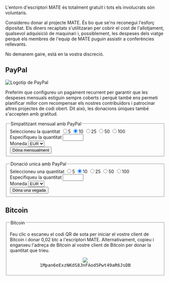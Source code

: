 <!--
.. link:
.. description:
.. tags: 
.. date: 2012-05-22 11:54:14
.. title: Donatius
.. slug: donate
-->

L'entorn d'escriptori MATE és totalment gratuït i tots els involucrats són
voluntaris.

Considereu donar al projecte MATE. És bo que se'ns reconegui l'esforç dipositat.
Els diners recaptats s'utilitzaran per cobrir el cost de l'allotjament, qualsevol
adquisició de maquinari i, possiblement, les despeses dels viatge perquè els
membres de l'equip de MATE puguin assistir a conferències rellevants.

No demanem gaire, està en la vostra discreció.

<style>
img.centered {
    display: block;
    margin-left: auto;
    margin-right: auto }
</style>

## PayPal

<img class="right" src="https://www.paypalobjects.com/webstatic/mktg/Logo/pp-logo-100px.png" alt="Logotip de PayPal">

Preferim que configureu un pagament recurrent per garantir que les despeses
mensuals estiguin sempre coberts i perquè també ens permeti planificar millor com
recompensar els nostres contribuïdors i patrocinar altres projectes de codi obert.
Dit això, les donacions úniques també s'accepten amb gratitud.

<div class="bs-docs-section">
  <div class="well">
    <form name="monthly" class="form-horizontal" action="https://www.paypal.com/cgi-bin/webscr" onsubmit="return validateMonthlyForm()" method="post">
      <fieldset>
        <legend>Simpatitzant mensual amb PayPal</legend>
        <div class="row">
          <label class="control-label">Seleccioneu la quantitat</label>
          <label class="badge badge-info btn-mini"><input type="radio" name="amt" value="5">5</label>
          <label class="badge badge-success btn-mini"><input type="radio" name="amt" value="10" checked>10</label>
          <label class="badge badge-warning btn-mini"><input type="radio" name="amt" value="25">25</label>
          <label class="badge badge-important btn-mini"><input type="radio" name="amt" value="50">50</label>
          <label class="badge badge-inverse btn-mini"><input type="radio" name="amt" value="100">100</label>
        </div>
        <div class="row">
          <label for="monthly-specifyAmount" class="control-label">Especifiqueu la quantitat</label>
          <input type="text" id="monthly-specifyAmount" name="other" value="" size="5" maxlength="5">
        </div>
        <div class="row">
          <label for="monthly-currency" class="control-label">Moneda</label>
          <select id="monthly-currency" class="form-control" name="currency_code">
            <option selected="">EUR</option>
            <option>USD</option>
            <option>GBP</option>
          </select>
        </div>
        <button type="submit" class="btn btn-primary">Dóna mensualment</button>
      </fieldset>
      <input type="hidden" name="cmd" value="_xclick-subscriptions">
      <input type="hidden" name="business" value="6282B4CZGVCB6">
      <input type="hidden" name="item_name" value="Simpatitzant mensual de l'escriptori MATE">
      <input type="hidden" name="no_shipping" value="1">
      <input type="hidden" name="no_note" value="1">
      <input type="hidden" name="charset" value="UTF-8">
      <input type="hidden" name="a3" value="">
      <input type="hidden" name="p3" value="1">
      <input type="hidden" name="t3" value="M">
      <input type="hidden" name="src" value="1">
      <input type="hidden" name="sra" value="1">
      <input type="hidden" name="return" value="https://mate-desktop.org/ca/donation-completed/">
      <input type="hidden" name="cancel_return" value="https://mate-desktop.org/ca/donation-cancelled/">
    </form>
  </div>

  <div class="well">
    <form name="single" class="form-horizontal" action="https://www.paypal.com/cgi-bin/webscr" onsubmit="return validateSingleForm()" method="post">
      <fieldset>
        <legend>Donació unica amb PayPal</legend>
        <div class="row">
          <label class="control-label">Seleccioneu una quantitat</label>
          <label class="badge badge-info btn-mini"><input type="radio" name="amt" value="5">5</label>
          <label class="badge badge-success btn-mini"><input type="radio" name="amt" value="10" checked>10</label>
          <label class="badge badge-warning btn-mini"><input type="radio" name="amt" value="25">25</label>
          <label class="badge badge-important btn-mini"><input type="radio" name="amt" value="50">50</label>
          <label class="badge badge-inverse btn-mini"><input type="radio" name="amt" value="100">100</label>
        </div>
        <div class="row">
          <label for="one-time-specifyAmount"class="control-label">Especifiqueu la quantitat</label>
          <input id="one-time-specifyAmount" type="text" name="other" value="" size="5" maxlength="5">
        </div>
        <div class="row">
          <label for="one-time-currency" class="control-label">Moneda</label>
          <select id="one-time-currency" class="form-control" name="currency_code">
            <option selected="">EUR</option>
            <option>USD</option>
            <option>GBP</option>
          </select>
        </div>
        <button type="submit" class="btn btn-primary">Dóna una vegada</button>
      </fieldset>
      <input type="hidden" name="cmd" value="_xclick">
      <input type="hidden" name="business" value="6282B4CZGVCB6">
      <input type="hidden" name="item_name" value="Donació única a l'escriptori MATE">
      <input type="hidden" name="no_shipping" value="1">
      <input type="hidden" name="no_note" value="1">
      <input type="hidden" name="charset" value="UTF-8">
      <input type="hidden" name="amount" value="">
      <input type="hidden" name="src" value="1">
      <input type="hidden" name="sra" value="1">
      <input type="hidden" name="return" value="https://mate-desktop.org/ca/donation-completed/">
      <input type="hidden" name="cancel_return" value="https://mate-desktop.org/ca/donation-cancelled/">
    </form>
  </div>
</div>

## Bitcoin

<div class="bs-docs-section">
  <div class="well">
    <fieldset>
      <legend>Bitcoin</legend>
      <p>Feu clic o escaneu el codi QR de sota per iniciar el vostre client de
      Bitcoin i donar 0,02 btc a l'escriptori MATE. Alternativament, copieu
      i enganxeu l'adreça de Bitcoin al vostre client de Bitcoin per donar
      la quantitat que trieu.</p>
      <p align="center">
      <a href="bitcoin:1Mpan6eExzNKdS8JnFAod5Pwt49aR6JsDB?amount=0.02&label=MATE%20Desktop">
        <img src="https://chart.googleapis.com/chart?chs=384x384&cht=qr&chl=bitcoin:1Mpan6eExzNKdS8JnFAod5Pwt49aR6JsDB?amount=0.02&message=Donate_0.02_btc_to_MATE_Desktop" /></a>
      <br />
      <span style="font-family: monospace;">1Mpan6eExzNKdS8JnFAod5Pwt49aR6JsDB</span>
      </p>
    </fieldset>
  </div>
</div>

<script type="text/javascript">
  function validateMonthlyForm() {
    var n = document.forms["monthly"]["other"].value;
      if (n) {
        if (!isNaN(parseFloat(n)) && isFinite(n) && (n > 0)) {
          document.forms["monthly"]["a3"].value = n;
          return true;
        } else {
          alert("Introduïu una quantitat correcta per a la donació, gràcies!");
          document.forms["monthly"]["other"].value = "";
          return false;
        }
      }
      else {
        document.forms["monthly"]["a3"].value = document.forms["monthly"]["amt"].value;
        return true;
      }
  }

  function validateSingleForm() {
    var n = document.forms["single"]["other"].value;
      if (n) {
        if (!isNaN(parseFloat(n)) && isFinite(n) && (n > 0)) {
          document.forms["single"]["amount"].value = n;
          return true;
        } else {
          alert("Introduïu una quantitat correcta per a la donació, gràcies!");
          document.forms["single"]["other"].value = "";
          return false;
        }
      }
      else {
        document.forms["single"]["amount"].value = document.forms["single"]["amt"].value;
        return true;
      }
  }
</script>
